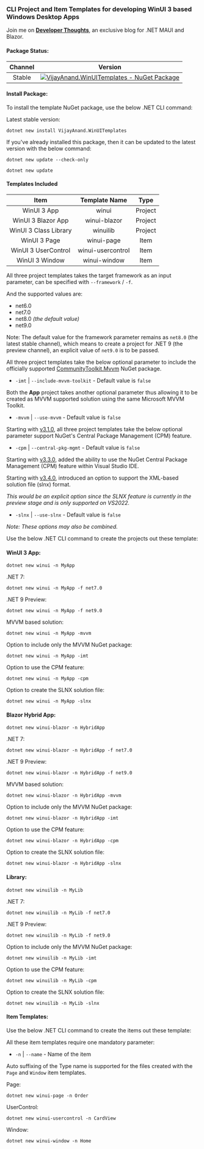 ### CLI Project and Item Templates for developing WinUI 3 based Windows Desktop Apps

Join me on [**Developer Thoughts**](https://egvijayanand.in/ "Developer Thoughts"), an exclusive blog for .NET MAUI and Blazor.

#### Package Status:

|Channel|Version|
|:---:|:---:|
|Stable|[![VijayAnand.WinUITemplates - NuGet Package](https://badgen.net/nuget/v/VijayAnand.WinUITemplates/?icon=nuget&foo=bar)](https://www.nuget.org/packages/VijayAnand.WinUITemplates/ "WinUI CLI Templates (Stable)")|
<!--
|Preview|[![VijayAnand.WinUITemplates - NuGet Package](https://badgen.net/nuget/v/VijayAnand.WinUITemplates/latest?icon=nuget)](https://www.nuget.org/packages/VijayAnand.WinUITemplates/absoluteLatest "WinUI CLI Templates (Preview)")|
-->

<!-- CLI project template for developing `WinUI 3` App and Class Library and is named as `winui` and `winuilib` respectively. -->

#### Install Package:

To install the template NuGet package, use the below .NET CLI command:

Latest stable version:

```shell
dotnet new install VijayAnand.WinUITemplates
```

<!--
Latest preview version:

```shell
dotnet new install VijayAnand.WinUITemplates::2.2.0-preview.4
```
-->

If you've already installed this package, then it can be updated to the latest version with the below command:

```shell
dotnet new update --check-only
```

```shell
dotnet new update
```

#### Templates Included

|Item|Template Name|Type|
|:---:|:---:|:---:|
|WinUI 3 App|winui|Project|
|WinUI 3 Blazor App|winui-blazor|Project|
|WinUI 3 Class Library|winuilib|Project|
|WinUI 3 Page|winui-page|Item|
|WinUI 3 UserControl|winui-usercontrol|Item|
|WinUI 3 Window|winui-window|Item|

All three project templates takes the target framework as an input parameter, can be specified with `--framework` / `-f`.

And the supported values are:

* net6.0
* net7.0
* net8.0 *(the default value)*
* net9.0

Note: The default value for the framework parameter remains as `net8.0` (the latest stable channel), which means to create a project for .NET 9 (the preview channel), an explicit value of `net9.0` is to be passed.

All three project templates take the below optional parameter to include the officially supported [CommunityToolkit.Mvvm](https://www.nuget.org/packages/CommunityToolkit.Mvvm) NuGet package.

* `-imt` | `--include-mvvm-toolkit` - Default value is `false`

Both the **App** project takes another optional parameter thus allowing it to be created as MVVM supported solution using the same Microsoft MVVM Toolkit.

* `-mvvm` | `--use-mvvm` - Default value is `false`

Starting with [v3.1.0](https://www.nuget.org/packages/VijayAnand.WinUITemplates/3.1.0), all three project templates take the below optional parameter support NuGet's Central Package Management (CPM) feature.

* `-cpm` | `--central-pkg-mgmt` - Default value is `false`

Starting with [v3.3.0](https://www.nuget.org/packages/VijayAnand.WinUITemplates/3.3.0), added the ability to use the NuGet Central Package Management (CPM) feature within Visual Studio IDE.

Starting with [v3.4.0](https://www.nuget.org/packages/VijayAnand.WinUITemplates/3.4.0), introduced an option to support the XML-based solution file (slnx) format.

*This would be an explicit option since the SLNX feature is currently in the preview stage and is only supported on VS2022.*

* `-slnx` | `--use-slnx` - Default value is `false`

*Note: These options may also be combined.*

<!-- CLI item template for `WinUI 3` Page, UserControl, and Window and is named as `winui-page`, `winui-usercontrol`, and `winui-window` respectively. -->

Use the below .NET CLI command to create the projects out these template:

#### WinUI 3 App:

```shell
dotnet new winui -n MyApp
```

.NET 7:
```shell
dotnet new winui -n MyApp -f net7.0
```

.NET 9 Preview:
```shell
dotnet new winui -n MyApp -f net9.0
```

MVVM based solution:
```shell
dotnet new winui -n MyApp -mvvm
```

Option to include only the MVVM NuGet package:
```shell
dotnet new winui -n MyApp -imt
```

Option to use the CPM feature:
```shell
dotnet new winui -n MyApp -cpm
```

Option to create the SLNX solution file:
```shell
dotnet new winui -n MyApp -slnx
```

#### Blazor Hybrid App:

```shell
dotnet new winui-blazor -n HybridApp
```

.NET 7:
```shell
dotnet new winui-blazor -n HybridApp -f net7.0
```

.NET 9 Preview:
```shell
dotnet new winui-blazor -n HybridApp -f net9.0
```

MVVM based solution:
```shell
dotnet new winui-blazor -n HybridApp -mvvm
```

Option to include only the MVVM NuGet package:
```shell
dotnet new winui-blazor -n HybridApp -imt
```

Option to use the CPM feature:
```shell
dotnet new winui-blazor -n HybridApp -cpm
```

Option to create the SLNX solution file:
```shell
dotnet new winui-blazor -n HybridApp -slnx
```

#### Library:

```shell
dotnet new winuilib -n MyLib
```

.NET 7:
```shell
dotnet new winuilib -n MyLib -f net7.0
```

.NET 9 Preview:
```shell
dotnet new winuilib -n MyLib -f net9.0
```

Option to include only the MVVM NuGet package:
```shell
dotnet new winuilib -n MyLib -imt
```

Option to use the CPM feature:
```shell
dotnet new winuilib -n MyLib -cpm
```

Option to create the SLNX solution file:
```shell
dotnet new winuilib -n MyLib -slnx
```

#### Item Templates:

Use the below .NET CLI command to create the items out these template:

All these item templates require one mandatory parameter:

* `-n` | `--name` - Name of the item

Auto suffixing of the Type name is supported for the files created with the `Page` and `Window` item templates.

Page:
```shell
dotnet new winui-page -n Order
```

UserControl:
```shell
dotnet new winui-usercontrol -n CardView
```

Window:
```shell
dotnet new winui-window -n Home
```
